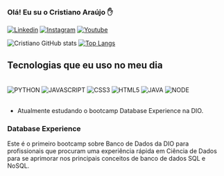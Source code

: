 ###  Olá! Eu su o Cristiano Araújo ✋

[![Linkedin](https://img.shields.io/badge/LinkedIn-0077B5?style=for-the-badge&logo=linkedin&logoColor=white)]()
[![Instagram](https://img.shields.io/badge/Instagram-E4405F?style=for-the-badge&logo=instagram&logoColor=white)]()
[![Youtube](https://img.shields.io/badge/YouTube-FF0000?style=for-the-badge&logo=youtube&logoColor=white)]()

![Cristiano GitHub stats](https://github-readme-stats.vercel.app/api?username=Cristiano112715&show_icons=true&theme=dracula)
[![Top Langs](https://github-readme-stats.vercel.app/api/top-langs/?username=Cristiano112715&debug&amp;layout=compact&amp;langs_count=7&amp;theme=dracula)](https://github.com/anuraghazra/github-readme-stats)




## Tecnologias que eu uso no meu dia

<div style="display: inline_block"><br/>

<img align="center" alt="PYTHON" src="https://img.shields.io/badge/Python-14354C?style=for-the-badge&logo=python&logoColor=white"/>
<img align="center" alt="JAVASCRIPT" src="https://img.shields.io/badge/JavaScript-F7DF1E?style=for-the-badge&logo=javascript&logoColor=black"/>
<img align="center" alt="CSS3" src="https://img.shields.io/badge/CSS3-1572B6?style=for-the-badge&logo=css3&logoColor=white"/>
<img align="center" alt="HTML5" src="https://img.shields.io/badge/HTML5-E34F26?style=for-the-badge&logo=html5&logoColor=white"/>
<img align="center" alt="JAVA" src="https://img.shields.io/badge/Java-ED8B00?style=for-the-badge&logo=java&logoColor=white"/>
<img align="center" alt="NODE" src="https://img.shields.io/badge/Node.js-43853D?style=for-the-badge&logo=node.js&logoColor=white"/>



</div><br/>

- Atualmente estudando o bootcamp  Database Experience na DIO.

### Database Experience

Este é o primeiro bootcamp sobre Banco de Dados da DIO para profissionais que procuram uma experiência rápida em Ciência de Dados para se aprimorar nos principais conceitos de banco de dados SQL e NoSQL.

